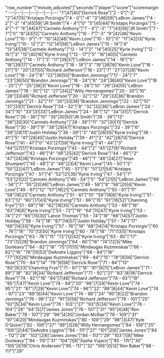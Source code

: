 "row_number"|"minute_adjusted"|"seconds"|"player"|"score"|"scoremargin"
---|---|---|---|---|---|---
"1"|47|40|"Derrick Rose"|"2 - 0"|"-2"
"2"|47|15|"Kristaps Porzingis"|"4 - 0"|"-4"
"3"|46|59|"LeBron James"|"4 - 2"|"-2"
"4"|45|59|"JR Smith"|"4 - 4"|"0"
"5"|45|44|"Kristaps Porzingis"|"5 - 4"|"-1"
"6"|44|47|"Carmelo Anthony"|"7 - 4"|"-3"
"7"|43|56|"JR Smith"|"7 - 7"|"0"
"8"|43|12|"Carmelo Anthony"|"10 - 7"|"-3"
"9"|42|48|"Kevin Love"|"10 - 9"|"-1"
"10"|42|48|"Kevin Love"|"10 - 10"|"0"
"11"|42|13|"Kyrie Irving"|"10 - 12"|"2"
"12"|41|56|"LeBron James"|"10 - 14"|"4"
"13"|41|38|"Carmelo Anthony"|"12 - 14"|"2"
"14"|40|25|"Kyrie Irving"|"12 - 15"|"3"
"15"|40|16|"Kyrie Irving"|"12 - 17"|"5"
"16"|40|5|"Carmelo Anthony"|"14 - 17"|"3"
"17"|39|37|"LeBron James"|"14 - 19"|"5"
"18"|39|17|"Carmelo Anthony"|"16 - 19"|"3"
"19"|38|16|"Kevin Love"|"16 - 21"|"5"
"20"|37|55|"Richard Jefferson"|"16 - 23"|"7"
"21"|37|28|"Kevin Love"|"16 - 24"|"8"
"22"|36|50|"Brandon Jennings"|"17 - 24"|"7"
"23"|36|50|"Brandon Jennings"|"18 - 24"|"6"
"24"|36|40|"Kevin Love"|"18 - 25"|"7"
"25"|36|3|"Kevin Love"|"18 - 28"|"10"
"26"|34|55|"LeBron James"|"18 - 30"|"12"
"27"|34|2|"Willy Hernangomez"|"20 - 30"|"10"
"28"|33|46|"Richard Jefferson"|"20 - 32"|"12"
"29"|33|36|"Brandon Jennings"|"21 - 32"|"11"
"30"|33|36|"Brandon Jennings"|"22 - 32"|"10"
"31"|33|1|"Derrick Rose"|"24 - 32"|"8"
"32"|32|36|"LeBron James"|"24 - 34"|"10"
"33"|31|33|"LeBron James"|"24 - 36"|"12"
"34"|31|7|"Derrick Rose"|"26 - 36"|"10"
"35"|30|50|"JR Smith"|"26 - 39"|"13"
"36"|30|30|"Carmelo Anthony"|"28 - 39"|"11"
"37"|30|11|"Derrick Rose"|"30 - 39"|"9"
"38"|29|47|"Kristaps Porzingis"|"33 - 39"|"6"
"39"|29|11|"Justin Holiday"|"36 - 39"|"3"
"40"|28|55|"Kyrie Irving"|"36 - 41"|"5"
"41"|28|40|"Justin Holiday"|"39 - 41"|"2"
"42"|28|13|"Derrick Rose"|"41 - 41"|"0"
"43"|27|59|"Kyrie Irving"|"41 - 44"|"3"
"44"|27|17|"Kristaps Porzingis"|"42 - 44"|"2"
"45"|27|9|"Richard Jefferson"|"42 - 46"|"4"
"46"|25|42|"Derrick Rose"|"44 - 46"|"2"
"47"|24|38|"Kristaps Porzingis"|"45 - 46"|"1"
"48"|24|27|"Iman Shumpert"|"45 - 48"|"3"
"49"|23|4|"Kevin Love"|"45 - 50"|"5"
"50"|22|47|"LeBron James"|"45 - 51"|"6"
"51"|21|54|"Kristaps Porzingis"|"47 - 51"|"4"
"52"|21|35|"Kyrie Irving"|"47 - 54"|"7"
"53"|21|22|"Carmelo Anthony"|"49 - 54"|"5"
"54"|21|5|"LeBron James"|"49 - 56"|"7"
"55"|20|46|"LeBron James"|"49 - 58"|"9"
"56"|20|4|"Kevin Love"|"49 - 61"|"12"
"57"|18|21|"Carmelo Anthony"|"50 - 61"|"11"
"58"|18|21|"Carmelo Anthony"|"51 - 61"|"10"
"59"|18|6|"Kyrie Irving"|"51 - 63"|"12"
"60"|17|43|"Kyrie Irving"|"51 - 66"|"15"
"61"|16|52|"Channing Frye"|"51 - 69"|"18"
"62"|16|35|"Carmelo Anthony"|"53 - 69"|"16"
"63"|16|6|"Kyrie Irving"|"53 - 72"|"19"
"64"|15|47|"Kyrie Irving"|"53 - 74"|"21"
"65"|15|30|"Lance Thomas"|"55 - 74"|"19"
"66"|14|57|"Justin Holiday"|"56 - 74"|"18"
"67"|14|57|"Justin Holiday"|"57 - 74"|"17"
"68"|14|33|"Kyrie Irving"|"57 - 76"|"19"
"69"|14|14|"Kristaps Porzingis"|"60 - 76"|"16"
"70"|13|50|"Kyrie Irving"|"60 - 78"|"18"
"71"|13|5|"Kristaps Porzingis"|"63 - 78"|"15"
"72"|12|42|"Kyrie Irving"|"63 - 80"|"17"
"73"|12|29|"Brandon Jennings"|"64 - 80"|"16"
"74"|12|5|"Mike Dunleavy"|"64 - 82"|"18"
"75"|11|15|"Mindaugas Kuzminskas"|"66 - 82"|"16"
"76"|10|53|"DeAndre Liggins"|"66 - 84"|"18"
"77"|10|26|"Mindaugas Kuzminskas"|"69 - 84"|"15"
"78"|9|56|"Derrick Rose"|"70 - 84"|"14"
"79"|9|56|"Derrick Rose"|"71 - 84"|"13"
"80"|9|33|"Channing Frye"|"71 - 87"|"16"
"81"|9|11|"LeBron James"|"71 - 89"|"18"
"82"|8|34|"Richard Jefferson"|"71 - 92"|"21"
"83"|8|19|"Derrick Rose"|"74 - 92"|"18"
"84"|7|48|"Richard Jefferson"|"74 - 93"|"19"
"85"|7|47|"Kevin Love"|"74 - 94"|"20"
"86"|7|29|"Kevin Love"|"74 - 95"|"21"
"87"|7|29|"Kevin Love"|"74 - 96"|"22"
"88"|6|44|"Kevin Love"|"74 - 97"|"23"
"89"|6|44|"Kevin Love"|"74 - 98"|"24"
"90"|6|22|"Brandon Jennings"|"76 - 98"|"22"
"91"|5|56|"Richard Jefferson"|"76 - 101"|"25"
"92"|5|34|"Kevin Love"|"76 - 103"|"27"
"93"|5|34|"Kevin Love"|"76 - 104"|"28"
"94"|5|7|"James Jones"|"76 - 107"|"31"
"95"|4|48|"Ron Baker"|"78 - 107"|"29"
"96"|4|30|"Jordan McRae"|"78 - 109"|"31"
"97"|4|20|"Mindaugas Kuzminskas"|"80 - 109"|"29"
"98"|3|47|"Kyle O'Quinn"|"82 - 109"|"27"
"99"|3|26|"Willy Hernangomez"|"84 - 109"|"25"
"100"|2|44|"DeAndre Liggins"|"84 - 111"|"27"
"101"|2|6|"James Jones"|"84 - 112"|"28"
"102"|2|6|"James Jones"|"84 - 113"|"29"
"103"|1|8|"Mike Dunleavy"|"84 - 115"|"31"
"104"|1|8|"Sasha Vujacic"|"85 - 115"|"30"
"105"|0|19|"Chris Andersen"|"85 - 117"|"32"
"106"|0|12|"Ron Baker"|"88 - 117"|"29"
